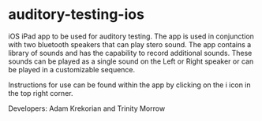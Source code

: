 # auditory-testing-ios

iOS iPad app to be used for auditory testing. The app is used in conjunction with two bluetooth speakers that can play stero sound. The app contains a library of sounds and has the capability to record additional sounds. These sounds can be played as a single sound on the Left or Right speaker or can be played in a customizable sequence. 

Instructions for use can be found within the app by clicking on the i icon in the top right corner.  

Developers: Adam Krekorian and Trinity Morrow 
